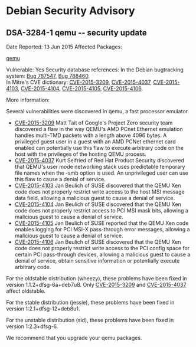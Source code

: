 
Debian Security Advisory
========================


DSA-3284-1 qemu -- security update
----------------------------------



Date Reported:
13 Jun 2015
Affected Packages:

[qemu](https://packages.debian.org/src:qemu)

Vulnerable:
Yes
Security database references:
In the Debian bugtracking system: [Bug 787547](https://bugs.debian.org/cgi-bin/bugreport.cgi?bug=787547), [Bug 788460](https://bugs.debian.org/cgi-bin/bugreport.cgi?bug=788460).  
In Mitre's CVE dictionary: [CVE-2015-3209](https://security-tracker.debian.org/tracker/CVE-2015-3209), [CVE-2015-4037](https://security-tracker.debian.org/tracker/CVE-2015-4037), [CVE-2015-4103](https://security-tracker.debian.org/tracker/CVE-2015-4103), [CVE-2015-4104](https://security-tracker.debian.org/tracker/CVE-2015-4104), [CVE-2015-4105](https://security-tracker.debian.org/tracker/CVE-2015-4105), [CVE-2015-4106](https://security-tracker.debian.org/tracker/CVE-2015-4106).  

More information:

Several vulnerabilities were discovered in qemu, a fast processor
emulator.


* [CVE-2015-3209](https://security-tracker.debian.org/tracker/CVE-2015-3209)
Matt Tait of Google's Project Zero security team discovered a flaw
 in the way QEMU's AMD PCnet Ethernet emulation handles multi-TMD
 packets with a length above 4096 bytes. A privileged guest user in a
 guest with an AMD PCNet ethernet card enabled can potentially use
 this flaw to execute arbitrary code on the host with the privileges
 of the hosting QEMU process.
* [CVE-2015-4037](https://security-tracker.debian.org/tracker/CVE-2015-4037)
Kurt Seifried of Red Hat Product Security discovered that QEMU's
 user mode networking stack uses predictable temporary file names
 when the -smb option is used. An unprivileged user can use this flaw
 to cause a denial of service.
* [CVE-2015-4103](https://security-tracker.debian.org/tracker/CVE-2015-4103)
Jan Beulich of SUSE discovered that the QEMU Xen code does not
 properly restrict write access to the host MSI message data field,
 allowing a malicious guest to cause a denial of service.
* [CVE-2015-4104](https://security-tracker.debian.org/tracker/CVE-2015-4104)
Jan Beulich of SUSE discovered that the QEMU Xen code does not
 properly restrict access to PCI MSI mask bits, allowing a malicious
 guest to cause a denial of service.
* [CVE-2015-4105](https://security-tracker.debian.org/tracker/CVE-2015-4105)
Jan Beulich of SUSE reported that the QEMU Xen code enables
 logging for PCI MSI-X pass-through error messages, allowing a
 malicious guest to cause a denial of service.
* [CVE-2015-4106](https://security-tracker.debian.org/tracker/CVE-2015-4106)
Jan Beulich of SUSE discovered that the QEMU Xen code does not
 properly restrict write access to the PCI config space for certain
 PCI pass-through devices, allowing a malicious guest to cause a
 denial of service, obtain sensitive information or potentially
 execute arbitrary code.


For the oldstable distribution (wheezy), these problems have been fixed
in version 1.1.2+dfsg-6a+deb7u8. Only [CVE-2015-3209](https://security-tracker.debian.org/tracker/CVE-2015-3209) and [CVE-2015-4037](https://security-tracker.debian.org/tracker/CVE-2015-4037)
affect oldstable.


For the stable distribution (jessie), these problems have been fixed in
version 1:2.1+dfsg-12+deb8u1.


For the unstable distribution (sid), these problems have been fixed in
version 1:2.3+dfsg-6.


We recommend that you upgrade your qemu packages.






